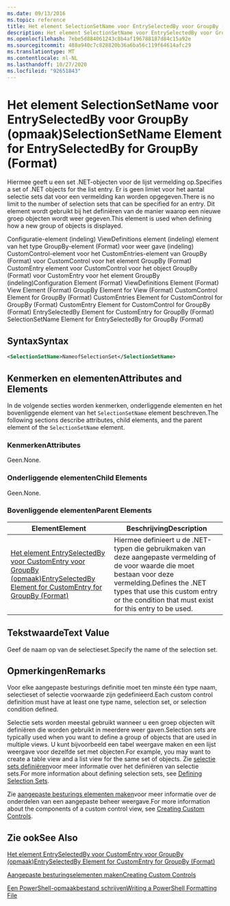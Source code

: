 ```yaml
---
ms.date: 09/13/2016
ms.topic: reference
title: Het element SelectionSetName voor EntrySelectedBy voor GroupBy (opmaak)
description: Het element SelectionSetName voor EntrySelectedBy voor GroupBy (opmaak)
ms.openlocfilehash: 7ebe5d884061243c8b4af196788187d84c15a92e
ms.sourcegitcommit: 488a940c7c828820b36a6ba56c119f64614afc29
ms.translationtype: MT
ms.contentlocale: nl-NL
ms.lasthandoff: 10/27/2020
ms.locfileid: "92651843"
---
```

# <a name="selectionsetname-element-for-entryselectedby-for-groupby-format"></a><span data-ttu-id="fc065-103">Het element SelectionSetName voor EntrySelectedBy voor GroupBy (opmaak)</span><span class="sxs-lookup"><span data-stu-id="fc065-103">SelectionSetName Element for EntrySelectedBy for GroupBy (Format)</span></span>

<span data-ttu-id="fc065-104">Hiermee geeft u een set .NET-objecten voor de lijst vermelding op.</span><span class="sxs-lookup"><span data-stu-id="fc065-104">Specifies a set of .NET objects for the list entry.</span></span> <span data-ttu-id="fc065-105">Er is geen limiet voor het aantal selectie sets dat voor een vermelding kan worden opgegeven.</span><span class="sxs-lookup"><span data-stu-id="fc065-105">There is no limit to the number of selection sets that can be specified for an entry.</span></span> <span data-ttu-id="fc065-106">Dit element wordt gebruikt bij het definiëren van de manier waarop een nieuwe groep objecten wordt weer gegeven.</span><span class="sxs-lookup"><span data-stu-id="fc065-106">This element is used when defining how a new group of objects is displayed.</span></span>

<span data-ttu-id="fc065-107">Configuratie-element (indeling) ViewDefinitions element (indeling) element van het type GroupBy-element (Format) voor weer gave (indeling) CustomControl-element voor het CustomEntries-element van GroupBy (Format) voor CustomControl voor het element GroupBy (Format) CustomEntry element voor CustomControl voor het object GroupBy (Format) voor CustomEntry voor het element GroupBy (indeling)</span><span class="sxs-lookup"><span data-stu-id="fc065-107">Configuration Element (Format) ViewDefinitions Element (Format) View Element (Format) GroupBy Element for View (Format) CustomControl Element for GroupBy (Format) CustomEntries Element for CustomControl for GroupBy (Format) CustomEntry Element for CustomControl for GroupBy (Format) EntrySelectedBy Element for CustomEntry for GroupBy (Format) SelectionSetName Element for EntrySelectedBy for GroupBy (Format)</span></span>

## <a name="syntax"></a><span data-ttu-id="fc065-108">Syntax</span><span class="sxs-lookup"><span data-stu-id="fc065-108">Syntax</span></span>

```xml
<SelectionSetName>NameofSelectionSet</SelectionSetName>
```

## <a name="attributes-and-elements"></a><span data-ttu-id="fc065-109">Kenmerken en elementen</span><span class="sxs-lookup"><span data-stu-id="fc065-109">Attributes and Elements</span></span>

<span data-ttu-id="fc065-110">In de volgende secties worden kenmerken, onderliggende elementen en het bovenliggende element van het `SelectionSetName` element beschreven.</span><span class="sxs-lookup"><span data-stu-id="fc065-110">The following sections describe attributes, child elements, and the parent element of the `SelectionSetName` element.</span></span>

### <a name="attributes"></a><span data-ttu-id="fc065-111">Kenmerken</span><span class="sxs-lookup"><span data-stu-id="fc065-111">Attributes</span></span>

<span data-ttu-id="fc065-112">Geen.</span><span class="sxs-lookup"><span data-stu-id="fc065-112">None.</span></span>

### <a name="child-elements"></a><span data-ttu-id="fc065-113">Onderliggende elementen</span><span class="sxs-lookup"><span data-stu-id="fc065-113">Child Elements</span></span>

<span data-ttu-id="fc065-114">Geen.</span><span class="sxs-lookup"><span data-stu-id="fc065-114">None.</span></span>

### <a name="parent-elements"></a><span data-ttu-id="fc065-115">Bovenliggende elementen</span><span class="sxs-lookup"><span data-stu-id="fc065-115">Parent Elements</span></span>

|<span data-ttu-id="fc065-116">Element</span><span class="sxs-lookup"><span data-stu-id="fc065-116">Element</span></span>|<span data-ttu-id="fc065-117">Beschrijving</span><span class="sxs-lookup"><span data-stu-id="fc065-117">Description</span></span>|
|-------------|-----------------|
|[<span data-ttu-id="fc065-118">Het element EntrySelectedBy voor CustomEntry voor GroupBy (opmaak)</span><span class="sxs-lookup"><span data-stu-id="fc065-118">EntrySelectedBy Element for CustomEntry for GroupBy (Format)</span></span>](./entryselectedby-element-for-customentry-for-groupby-format.md)|<span data-ttu-id="fc065-119">Hiermee definieert u de .NET-typen die gebruikmaken van deze aangepaste vermelding of de voor waarde die moet bestaan voor deze vermelding.</span><span class="sxs-lookup"><span data-stu-id="fc065-119">Defines the .NET types that use this custom entry or the condition that must exist for this entry to be used.</span></span>|

## <a name="text-value"></a><span data-ttu-id="fc065-120">Tekstwaarde</span><span class="sxs-lookup"><span data-stu-id="fc065-120">Text Value</span></span>

<span data-ttu-id="fc065-121">Geef de naam op van de selectieset.</span><span class="sxs-lookup"><span data-stu-id="fc065-121">Specify the name of the selection set.</span></span>

## <a name="remarks"></a><span data-ttu-id="fc065-122">Opmerkingen</span><span class="sxs-lookup"><span data-stu-id="fc065-122">Remarks</span></span>

<span data-ttu-id="fc065-123">Voor elke aangepaste besturings definitie moet ten minste één type naam, selectieset of selectie voorwaarde zijn gedefinieerd.</span><span class="sxs-lookup"><span data-stu-id="fc065-123">Each custom control definition must have at least one type name, selection set, or selection condition defined.</span></span>

<span data-ttu-id="fc065-124">Selectie sets worden meestal gebruikt wanneer u een groep objecten wilt definiëren die worden gebruikt in meerdere weer gaven.</span><span class="sxs-lookup"><span data-stu-id="fc065-124">Selection sets are typically used when you want to define a group of objects that are used in multiple views.</span></span> <span data-ttu-id="fc065-125">U kunt bijvoorbeeld een tabel weergave maken en een lijst weergave voor dezelfde set met objecten.</span><span class="sxs-lookup"><span data-stu-id="fc065-125">For example, you may want to create a table view and a list view for the same set of objects.</span></span> <span data-ttu-id="fc065-126">Zie [selectie sets definiëren](./defining-selection-sets.md)voor meer informatie over het definiëren van selectie sets.</span><span class="sxs-lookup"><span data-stu-id="fc065-126">For more information about defining selection sets, see [Defining Selection Sets](./defining-selection-sets.md).</span></span>

<span data-ttu-id="fc065-127">Zie [aangepaste besturings elementen maken](./creating-custom-controls.md)voor meer informatie over de onderdelen van een aangepaste beheer weergave.</span><span class="sxs-lookup"><span data-stu-id="fc065-127">For more information about the components of a custom control view, see [Creating Custom Controls](./creating-custom-controls.md).</span></span>

## <a name="see-also"></a><span data-ttu-id="fc065-128">Zie ook</span><span class="sxs-lookup"><span data-stu-id="fc065-128">See Also</span></span>

[<span data-ttu-id="fc065-129">Het element EntrySelectedBy voor CustomEntry voor GroupBy (opmaak)</span><span class="sxs-lookup"><span data-stu-id="fc065-129">EntrySelectedBy Element for CustomEntry for GroupBy (Format)</span></span>](./entryselectedby-element-for-customentry-for-groupby-format.md)

[<span data-ttu-id="fc065-130">Aangepaste besturingselementen maken</span><span class="sxs-lookup"><span data-stu-id="fc065-130">Creating Custom Controls</span></span>](./creating-custom-controls.md)

[<span data-ttu-id="fc065-131">Een PowerShell-opmaakbestand schrijven</span><span class="sxs-lookup"><span data-stu-id="fc065-131">Writing a PowerShell Formatting File</span></span>](./writing-a-powershell-formatting-file.md)
